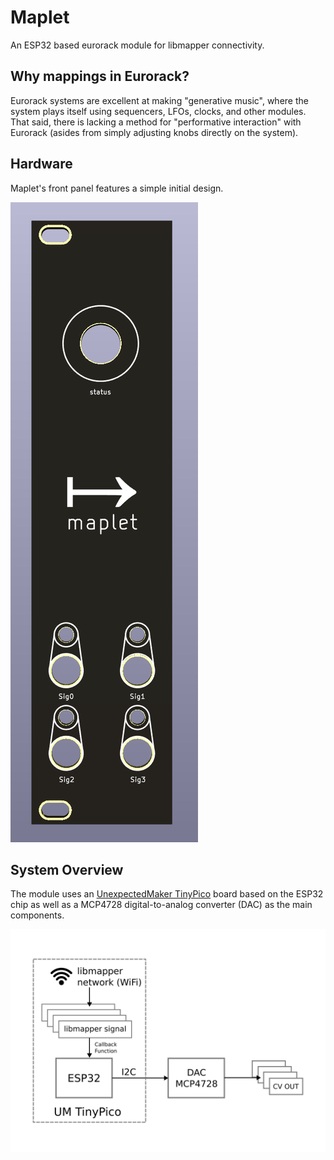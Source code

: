 # Maplet

An ESP32 based eurorack module for libmapper connectivity.

## Why mappings in Eurorack?

Eurorack systems are excellent at making "generative music", where the system plays itself using sequencers, LFOs, clocks, and other modules. That said, there is lacking a method for "performative interaction" with Eurorack (asides from simply adjusting knobs directly on the system).


## Hardware

Maplet's front panel features a simple initial design.

![A system overview of the Maplet module](./misc/panel.png)



## System Overview

The module uses an [UnexpectedMaker TinyPico](https://www.tinypico.com/) board based on the ESP32 chip as well as a MCP4728 digital-to-analog converter (DAC) as the main components.

![A system overview of the Maplet module](./misc/sys_arch.png)
